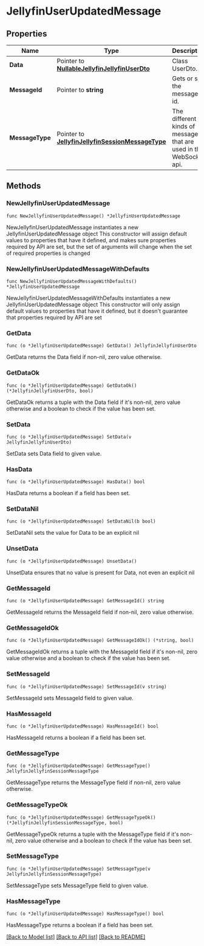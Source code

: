 # JellyfinUserUpdatedMessage

## Properties

Name | Type | Description | Notes
------------ | ------------- | ------------- | -------------
**Data** | Pointer to [**NullableJellyfinJellyfinUserDto**](JellyfinUserDto.md) | Class UserDto. | [optional] 
**MessageId** | Pointer to **string** | Gets or sets the message id. | [optional] 
**MessageType** | Pointer to [**JellyfinJellyfinSessionMessageType**](JellyfinSessionMessageType.md) | The different kinds of messages that are used in the WebSocket api. | [optional] [readonly] [default to USER_UPDATED]

## Methods

### NewJellyfinUserUpdatedMessage

`func NewJellyfinUserUpdatedMessage() *JellyfinUserUpdatedMessage`

NewJellyfinUserUpdatedMessage instantiates a new JellyfinUserUpdatedMessage object
This constructor will assign default values to properties that have it defined,
and makes sure properties required by API are set, but the set of arguments
will change when the set of required properties is changed

### NewJellyfinUserUpdatedMessageWithDefaults

`func NewJellyfinUserUpdatedMessageWithDefaults() *JellyfinUserUpdatedMessage`

NewJellyfinUserUpdatedMessageWithDefaults instantiates a new JellyfinUserUpdatedMessage object
This constructor will only assign default values to properties that have it defined,
but it doesn't guarantee that properties required by API are set

### GetData

`func (o *JellyfinUserUpdatedMessage) GetData() JellyfinJellyfinUserDto`

GetData returns the Data field if non-nil, zero value otherwise.

### GetDataOk

`func (o *JellyfinUserUpdatedMessage) GetDataOk() (*JellyfinJellyfinUserDto, bool)`

GetDataOk returns a tuple with the Data field if it's non-nil, zero value otherwise
and a boolean to check if the value has been set.

### SetData

`func (o *JellyfinUserUpdatedMessage) SetData(v JellyfinJellyfinUserDto)`

SetData sets Data field to given value.

### HasData

`func (o *JellyfinUserUpdatedMessage) HasData() bool`

HasData returns a boolean if a field has been set.

### SetDataNil

`func (o *JellyfinUserUpdatedMessage) SetDataNil(b bool)`

 SetDataNil sets the value for Data to be an explicit nil

### UnsetData
`func (o *JellyfinUserUpdatedMessage) UnsetData()`

UnsetData ensures that no value is present for Data, not even an explicit nil
### GetMessageId

`func (o *JellyfinUserUpdatedMessage) GetMessageId() string`

GetMessageId returns the MessageId field if non-nil, zero value otherwise.

### GetMessageIdOk

`func (o *JellyfinUserUpdatedMessage) GetMessageIdOk() (*string, bool)`

GetMessageIdOk returns a tuple with the MessageId field if it's non-nil, zero value otherwise
and a boolean to check if the value has been set.

### SetMessageId

`func (o *JellyfinUserUpdatedMessage) SetMessageId(v string)`

SetMessageId sets MessageId field to given value.

### HasMessageId

`func (o *JellyfinUserUpdatedMessage) HasMessageId() bool`

HasMessageId returns a boolean if a field has been set.

### GetMessageType

`func (o *JellyfinUserUpdatedMessage) GetMessageType() JellyfinJellyfinSessionMessageType`

GetMessageType returns the MessageType field if non-nil, zero value otherwise.

### GetMessageTypeOk

`func (o *JellyfinUserUpdatedMessage) GetMessageTypeOk() (*JellyfinJellyfinSessionMessageType, bool)`

GetMessageTypeOk returns a tuple with the MessageType field if it's non-nil, zero value otherwise
and a boolean to check if the value has been set.

### SetMessageType

`func (o *JellyfinUserUpdatedMessage) SetMessageType(v JellyfinJellyfinSessionMessageType)`

SetMessageType sets MessageType field to given value.

### HasMessageType

`func (o *JellyfinUserUpdatedMessage) HasMessageType() bool`

HasMessageType returns a boolean if a field has been set.


[[Back to Model list]](../README.md#documentation-for-models) [[Back to API list]](../README.md#documentation-for-api-endpoints) [[Back to README]](../README.md)


